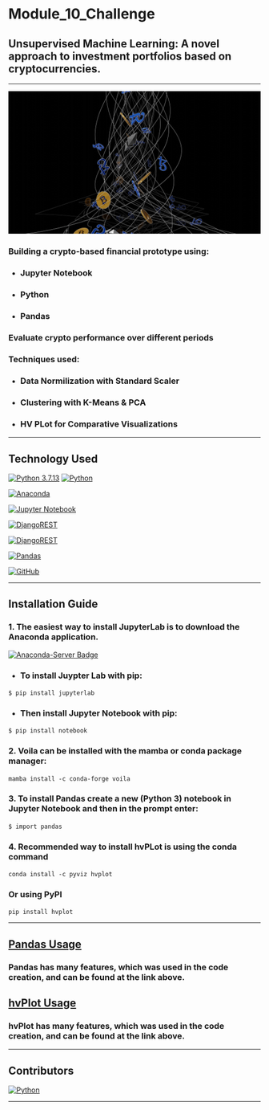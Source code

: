 # Module_10_Challenge

## Unsupervised Machine Learning: A novel approach to investment portfolios based on cryptocurrencies.

---
![<img src="[http://url/image.png" style=](https://github.com/DigitalGoldRush/Module-5-Challenge-/blob/main/money-tree%20jpeg%20from%20unsplash.com.jpeg width:10px ; height:10px " >](https://github.com/DigitalGoldRush/Module_10_Challenge/blob/main/Resources/guerrillabuzz-crypto-pr-p9DzBzWhMls-unsplash.jpg)

### Building a crypto-based financial prototype using:
  - ### Jupyter Notebook
  - ### Python
  - ### Pandas
### Evaluate crypto performance over different periods
### Techniques used:
  - ### Data Normilization with Standard Scaler
  - ### Clustering with K-Means & PCA
  - ### HV PLot for Comparative Visualizations
---

## Technology Used

[![Python 3.7.13](https://img.shields.io/badge/python-3670A0?style=for-the-badge&logo=python&logoColor=ffdd54)]([https://www.python.org/downloads/release/python-3912/)
[![Python](https://img.shields.io/badge/Python-3.9.12-blue)](https://www.python.org/downloads/release/python-3912/)

[![Anaconda](https://img.shields.io/badge/Anaconda-%2344A833.svg?style=for-the-badge&logo=anaconda&logoColor=white)](https://www.anaconda.com/)

[![Jupyter Notebook](https://img.shields.io/badge/jupyter-%23F37626.svg?style=for-the-badge&logo=jupyter&logoColor=white)](https://jupyter.org/)

[<img alt="DjangoREST" src="https://img.shields.io/badge/PyData-hvPlot-ff1709?style=for-the-badge&logoColor=white&color=ff1709&labelColor=gray"/>](https://pypi.org/project/python-dotenv/)

[<img alt="DjangoREST" src="https://img.shields.io/badge/scikit-learn-f6b26b?style=for-the-badge&logoColor=white&color=ff1709&labelColor=gray"/>](https://scikit-learn.org/stable/user_guide.html)
  
[<img alt="Pandas" src="https://img.shields.io/badge/pandas-%23150458.svg?style=for-the-badge&logo=pandas&logoColor=white" />](https://pandas.pydata.org/)

[<img alt="GitHub" src="https://img.shields.io/badge/github-%23121011.svg?style=for-the-badge&logo=github&logoColor=white"/>](https://github.com/DigitalGoldRush?tab=repositories)

---

## Installation Guide

### 1. The easiest way to install JupyterLab is to download the Anaconda application.
[![Anaconda-Server Badge](https://anaconda.org/conda-forge/markdown-include/badges/installer/conda.svg)](https://www.anaconda.com/products/distribution)

  - ### To install Juypter Lab with pip:
```
$ pip install jupyterlab
```
  - ### Then install Jupyter Notebook with pip:
```
$ pip install notebook
```
### 2. Voila can be installed with the mamba or conda package manager:
  ```
mamba install -c conda-forge voila
```
### 3. To install Pandas create a new (Python 3) notebook in Jupyter Notebook and then in the prompt enter:
```
$ import pandas
```
### 4. Recommended way to install hvPLot is using the conda command
  ```
 conda install -c pyviz hvplot
``` 
   ### Or using PyPI
```
pip install hvplot
```
---
## [Pandas Usage](https://pandas.pydata.org/docs/user_guide/index.html)
### Pandas has many features, which was used in the code creation, and can be found at the link above. 

## [hvPlot Usage](https://hvplot.holoviz.org/index.html)
### hvPlot has many features, which was used in the code creation, and can be found at the link above. 
---
## Contributors

[![Python](https://img.shields.io/badge/Michael_Dionne-LinkedIn-blue)](https://www.linkedin.com/in/michael-dionne-b2a1b61b/)

---

